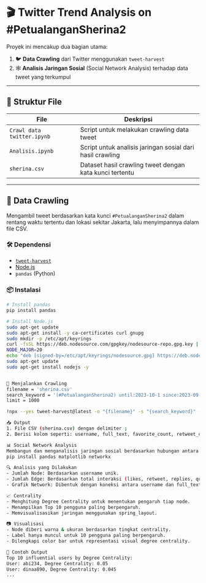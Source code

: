 # 🎬 Twitter Trend Analysis on #PetualanganSherina2

Proyek ini mencakup dua bagian utama:

1. 🐦 **Data Crawling** dari Twitter menggunakan `tweet-harvest`  
2. 🕸️ **Analisis Jaringan Sosial** (Social Network Analysis) terhadap data tweet yang terkumpul

---

## 📁 Struktur File

| File                      | Deskripsi                                               |
|---------------------------|----------------------------------------------------------|
| `Crawl data twitter.ipynb` | Script untuk melakukan crawling data tweet               |
| `Analisis.ipynb`           | Script untuk analisis jaringan sosial dari hasil crawling |
| `sherina.csv`              | Dataset hasil crawling tweet dengan kata kunci tertentu  |

---

## 🧾 Data Crawling

Mengambil tweet berdasarkan kata kunci `#PetualanganSherina2` dalam rentang waktu tertentu dan lokasi sekitar Jakarta, lalu menyimpannya dalam file CSV.

### 🛠️ Dependensi

- [`tweet-harvest`](https://www.npmjs.com/package/tweet-harvest)  
- [Node.js](https://nodejs.org)  
- `pandas` (Python)

### 📦 Instalasi

```bash
# Install pandas
pip install pandas

# Install Node.js
sudo apt-get update
sudo apt-get install -y ca-certificates curl gnupg
sudo mkdir -p /etc/apt/keyrings
curl -fsSL https://deb.nodesource.com/gpgkey/nodesource-repo.gpg.key | sudo gpg --dearmor -o /etc/apt/keyrings/nodesource.gpg
NODE_MAJOR=20
echo "deb [signed-by=/etc/apt/keyrings/nodesource.gpg] https://deb.nodesource.com/node_$NODE_MAJOR.x nodistro main" | sudo tee /etc/apt/sources.list.d/nodesource.list
sudo apt-get update
sudo apt-get install nodejs -y


🚀 Menjalankan Crawling
filename = 'sherina.csv'
search_keyword = '(#PetualanganSherina2) until:2023-10-1 since:2023-09-28 geocode:-6.19526814800593,106.82299094600958,40km'
limit = 1000

!npx --yes tweet-harvest@latest -o "{filename}" -s "{search_keyword}" -l {limit} --token ""

📥 Output
1. File CSV (sherina.csv) dengan delimiter ;
2. Berisi kolom seperti: username, full_text, favorite_count, retweet_count, dll.

📊 Social Network Analysis
Membangun dan menganalisis jaringan sosial berdasarkan hubungan antara username dan konten full_text dari tweet.
pip install pandas matplotlib networkx

🔍 Analisis yang Dilakukan
- Jumlah Node: Berdasarkan username unik.
- Jumlah Edge: Berdasarkan total interaksi (likes, retweet, replies, quotes).
- Grafik Network: Dibentuk dengan koneksi antara username dan full_text.

📈 Centrality
- Menghitung Degree Centrality untuk menentukan pengaruh tiap node.
- Menampilkan Top 10 pengguna paling berpengaruh.
- Memvisualisasikan jaringan menggunakan spring_layout.

📷 Visualisasi
- Node diberi warna & ukuran berdasarkan tingkat centrality.
- Label hanya muncul untuk 10 pengguna paling berpengaruh.
- Dilengkapi color bar untuk representasi visual degree centrality.

🧪 Contoh Output
Top 10 influential users by Degree Centrality:
User: abi234, Degree Centrality: 0.05
User: dinaa890, Degree Centrality: 0.045
...

